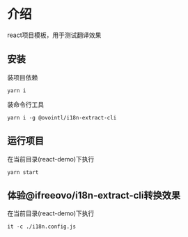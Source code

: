 # 介绍
react项目模板，用于测试翻译效果

## 安装
装项目依赖
```
yarn i
```

装命令行工具
```
yarn i -g @ovointl/i18n-extract-cli
```

## 运行项目
在当前目录(react-demo)下执行
```
yarn start
```

## 体验@ifreeovo/i18n-extract-cli转换效果
在当前目录(react-demo)下执行
```
it -c ./i18n.config.js
```
